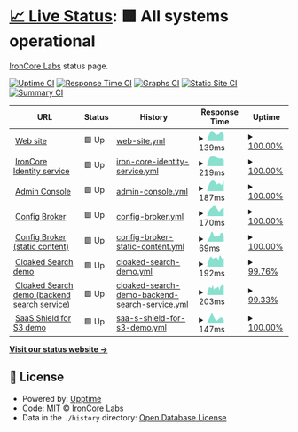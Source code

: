 # [📈 Live Status](https://upptime.ironcorelabs.com): <!--live status--> **🟩 All systems operational**

[IronCore Labs](https://ironcorelabs.com) status page.

[![Uptime CI](https://github.com/IronCoreLabs/upptime/workflows/Uptime%20CI/badge.svg)](https://github.com/IronCoreLabs/upptime/actions?query=workflow%3A%22Uptime+CI%22)
[![Response Time CI](https://github.com/IronCoreLabs/upptime/workflows/Response%20Time%20CI/badge.svg)](https://github.com/IronCoreLabs/upptime/actions?query=workflow%3A%22Response+Time+CI%22)
[![Graphs CI](https://github.com/IronCoreLabs/upptime/workflows/Graphs%20CI/badge.svg)](https://github.com/IronCoreLabs/upptime/actions?query=workflow%3A%22Graphs+CI%22)
[![Static Site CI](https://github.com/IronCoreLabs/upptime/workflows/Static%20Site%20CI/badge.svg)](https://github.com/IronCoreLabs/upptime/actions?query=workflow%3A%22Static+Site+CI%22)
[![Summary CI](https://github.com/IronCoreLabs/upptime/workflows/Summary%20CI/badge.svg)](https://github.com/IronCoreLabs/upptime/actions?query=workflow%3A%22Summary+CI%22)

<!--start: status pages-->
<!-- This summary is generated by Upptime (https://github.com/upptime/upptime) -->
<!-- Do not edit this manually, your changes will be overwritten -->
<!-- prettier-ignore -->
| URL | Status | History | Response Time | Uptime |
| --- | ------ | ------- | ------------- | ------ |
| <img alt="" src="https://icons.duckduckgo.com/ip3/ironcorelabs.com.ico" height="13"> [Web site](https://ironcorelabs.com/) | 🟩 Up | [web-site.yml](https://github.com/IronCoreLabs/upptime/commits/HEAD/history/web-site.yml) | <details><summary><img alt="Response time graph" src="./graphs/web-site/response-time-week.png" height="20"> 139ms</summary><br><a href="https://upptime.ironcorelabs.com/history/web-site"><img alt="Response time 124" src="https://img.shields.io/endpoint?url=https%3A%2F%2Fraw.githubusercontent.com%2FIronCoreLabs%2Fupptime%2FHEAD%2Fapi%2Fweb-site%2Fresponse-time.json"></a><br><a href="https://upptime.ironcorelabs.com/history/web-site"><img alt="24-hour response time 110" src="https://img.shields.io/endpoint?url=https%3A%2F%2Fraw.githubusercontent.com%2FIronCoreLabs%2Fupptime%2FHEAD%2Fapi%2Fweb-site%2Fresponse-time-day.json"></a><br><a href="https://upptime.ironcorelabs.com/history/web-site"><img alt="7-day response time 139" src="https://img.shields.io/endpoint?url=https%3A%2F%2Fraw.githubusercontent.com%2FIronCoreLabs%2Fupptime%2FHEAD%2Fapi%2Fweb-site%2Fresponse-time-week.json"></a><br><a href="https://upptime.ironcorelabs.com/history/web-site"><img alt="30-day response time 125" src="https://img.shields.io/endpoint?url=https%3A%2F%2Fraw.githubusercontent.com%2FIronCoreLabs%2Fupptime%2FHEAD%2Fapi%2Fweb-site%2Fresponse-time-month.json"></a><br><a href="https://upptime.ironcorelabs.com/history/web-site"><img alt="1-year response time 127" src="https://img.shields.io/endpoint?url=https%3A%2F%2Fraw.githubusercontent.com%2FIronCoreLabs%2Fupptime%2FHEAD%2Fapi%2Fweb-site%2Fresponse-time-year.json"></a></details> | <details><summary><a href="https://upptime.ironcorelabs.com/history/web-site">100.00%</a></summary><a href="https://upptime.ironcorelabs.com/history/web-site"><img alt="All-time uptime 99.52%" src="https://img.shields.io/endpoint?url=https%3A%2F%2Fraw.githubusercontent.com%2FIronCoreLabs%2Fupptime%2FHEAD%2Fapi%2Fweb-site%2Fuptime.json"></a><br><a href="https://upptime.ironcorelabs.com/history/web-site"><img alt="24-hour uptime 100.00%" src="https://img.shields.io/endpoint?url=https%3A%2F%2Fraw.githubusercontent.com%2FIronCoreLabs%2Fupptime%2FHEAD%2Fapi%2Fweb-site%2Fuptime-day.json"></a><br><a href="https://upptime.ironcorelabs.com/history/web-site"><img alt="7-day uptime 100.00%" src="https://img.shields.io/endpoint?url=https%3A%2F%2Fraw.githubusercontent.com%2FIronCoreLabs%2Fupptime%2FHEAD%2Fapi%2Fweb-site%2Fuptime-week.json"></a><br><a href="https://upptime.ironcorelabs.com/history/web-site"><img alt="30-day uptime 100.00%" src="https://img.shields.io/endpoint?url=https%3A%2F%2Fraw.githubusercontent.com%2FIronCoreLabs%2Fupptime%2FHEAD%2Fapi%2Fweb-site%2Fuptime-month.json"></a><br><a href="https://upptime.ironcorelabs.com/history/web-site"><img alt="1-year uptime 100.00%" src="https://img.shields.io/endpoint?url=https%3A%2F%2Fraw.githubusercontent.com%2FIronCoreLabs%2Fupptime%2FHEAD%2Fapi%2Fweb-site%2Fuptime-year.json"></a></details>
| <img alt="" src="https://icons.duckduckgo.com/ip3/api.ironcorelabs.com.ico" height="13"> [IronCore Identity service](https://api.ironcorelabs.com/api/health) | 🟩 Up | [iron-core-identity-service.yml](https://github.com/IronCoreLabs/upptime/commits/HEAD/history/iron-core-identity-service.yml) | <details><summary><img alt="Response time graph" src="./graphs/iron-core-identity-service/response-time-week.png" height="20"> 219ms</summary><br><a href="https://upptime.ironcorelabs.com/history/iron-core-identity-service"><img alt="Response time 248" src="https://img.shields.io/endpoint?url=https%3A%2F%2Fraw.githubusercontent.com%2FIronCoreLabs%2Fupptime%2FHEAD%2Fapi%2Firon-core-identity-service%2Fresponse-time.json"></a><br><a href="https://upptime.ironcorelabs.com/history/iron-core-identity-service"><img alt="24-hour response time 170" src="https://img.shields.io/endpoint?url=https%3A%2F%2Fraw.githubusercontent.com%2FIronCoreLabs%2Fupptime%2FHEAD%2Fapi%2Firon-core-identity-service%2Fresponse-time-day.json"></a><br><a href="https://upptime.ironcorelabs.com/history/iron-core-identity-service"><img alt="7-day response time 219" src="https://img.shields.io/endpoint?url=https%3A%2F%2Fraw.githubusercontent.com%2FIronCoreLabs%2Fupptime%2FHEAD%2Fapi%2Firon-core-identity-service%2Fresponse-time-week.json"></a><br><a href="https://upptime.ironcorelabs.com/history/iron-core-identity-service"><img alt="30-day response time 221" src="https://img.shields.io/endpoint?url=https%3A%2F%2Fraw.githubusercontent.com%2FIronCoreLabs%2Fupptime%2FHEAD%2Fapi%2Firon-core-identity-service%2Fresponse-time-month.json"></a><br><a href="https://upptime.ironcorelabs.com/history/iron-core-identity-service"><img alt="1-year response time 270" src="https://img.shields.io/endpoint?url=https%3A%2F%2Fraw.githubusercontent.com%2FIronCoreLabs%2Fupptime%2FHEAD%2Fapi%2Firon-core-identity-service%2Fresponse-time-year.json"></a></details> | <details><summary><a href="https://upptime.ironcorelabs.com/history/iron-core-identity-service">100.00%</a></summary><a href="https://upptime.ironcorelabs.com/history/iron-core-identity-service"><img alt="All-time uptime 100.00%" src="https://img.shields.io/endpoint?url=https%3A%2F%2Fraw.githubusercontent.com%2FIronCoreLabs%2Fupptime%2FHEAD%2Fapi%2Firon-core-identity-service%2Fuptime.json"></a><br><a href="https://upptime.ironcorelabs.com/history/iron-core-identity-service"><img alt="24-hour uptime 100.00%" src="https://img.shields.io/endpoint?url=https%3A%2F%2Fraw.githubusercontent.com%2FIronCoreLabs%2Fupptime%2FHEAD%2Fapi%2Firon-core-identity-service%2Fuptime-day.json"></a><br><a href="https://upptime.ironcorelabs.com/history/iron-core-identity-service"><img alt="7-day uptime 100.00%" src="https://img.shields.io/endpoint?url=https%3A%2F%2Fraw.githubusercontent.com%2FIronCoreLabs%2Fupptime%2FHEAD%2Fapi%2Firon-core-identity-service%2Fuptime-week.json"></a><br><a href="https://upptime.ironcorelabs.com/history/iron-core-identity-service"><img alt="30-day uptime 100.00%" src="https://img.shields.io/endpoint?url=https%3A%2F%2Fraw.githubusercontent.com%2FIronCoreLabs%2Fupptime%2FHEAD%2Fapi%2Firon-core-identity-service%2Fuptime-month.json"></a><br><a href="https://upptime.ironcorelabs.com/history/iron-core-identity-service"><img alt="1-year uptime 100.00%" src="https://img.shields.io/endpoint?url=https%3A%2F%2Fraw.githubusercontent.com%2FIronCoreLabs%2Fupptime%2FHEAD%2Fapi%2Firon-core-identity-service%2Fuptime-year.json"></a></details>
| <img alt="" src="https://icons.duckduckgo.com/ip3/admin.ironcorelabs.com.ico" height="13"> [Admin Console](https://admin.ironcorelabs.com/api/health) | 🟩 Up | [admin-console.yml](https://github.com/IronCoreLabs/upptime/commits/HEAD/history/admin-console.yml) | <details><summary><img alt="Response time graph" src="./graphs/admin-console/response-time-week.png" height="20"> 187ms</summary><br><a href="https://upptime.ironcorelabs.com/history/admin-console"><img alt="Response time 172" src="https://img.shields.io/endpoint?url=https%3A%2F%2Fraw.githubusercontent.com%2FIronCoreLabs%2Fupptime%2FHEAD%2Fapi%2Fadmin-console%2Fresponse-time.json"></a><br><a href="https://upptime.ironcorelabs.com/history/admin-console"><img alt="24-hour response time 227" src="https://img.shields.io/endpoint?url=https%3A%2F%2Fraw.githubusercontent.com%2FIronCoreLabs%2Fupptime%2FHEAD%2Fapi%2Fadmin-console%2Fresponse-time-day.json"></a><br><a href="https://upptime.ironcorelabs.com/history/admin-console"><img alt="7-day response time 187" src="https://img.shields.io/endpoint?url=https%3A%2F%2Fraw.githubusercontent.com%2FIronCoreLabs%2Fupptime%2FHEAD%2Fapi%2Fadmin-console%2Fresponse-time-week.json"></a><br><a href="https://upptime.ironcorelabs.com/history/admin-console"><img alt="30-day response time 202" src="https://img.shields.io/endpoint?url=https%3A%2F%2Fraw.githubusercontent.com%2FIronCoreLabs%2Fupptime%2FHEAD%2Fapi%2Fadmin-console%2Fresponse-time-month.json"></a><br><a href="https://upptime.ironcorelabs.com/history/admin-console"><img alt="1-year response time 175" src="https://img.shields.io/endpoint?url=https%3A%2F%2Fraw.githubusercontent.com%2FIronCoreLabs%2Fupptime%2FHEAD%2Fapi%2Fadmin-console%2Fresponse-time-year.json"></a></details> | <details><summary><a href="https://upptime.ironcorelabs.com/history/admin-console">100.00%</a></summary><a href="https://upptime.ironcorelabs.com/history/admin-console"><img alt="All-time uptime 100.00%" src="https://img.shields.io/endpoint?url=https%3A%2F%2Fraw.githubusercontent.com%2FIronCoreLabs%2Fupptime%2FHEAD%2Fapi%2Fadmin-console%2Fuptime.json"></a><br><a href="https://upptime.ironcorelabs.com/history/admin-console"><img alt="24-hour uptime 100.00%" src="https://img.shields.io/endpoint?url=https%3A%2F%2Fraw.githubusercontent.com%2FIronCoreLabs%2Fupptime%2FHEAD%2Fapi%2Fadmin-console%2Fuptime-day.json"></a><br><a href="https://upptime.ironcorelabs.com/history/admin-console"><img alt="7-day uptime 100.00%" src="https://img.shields.io/endpoint?url=https%3A%2F%2Fraw.githubusercontent.com%2FIronCoreLabs%2Fupptime%2FHEAD%2Fapi%2Fadmin-console%2Fuptime-week.json"></a><br><a href="https://upptime.ironcorelabs.com/history/admin-console"><img alt="30-day uptime 99.99%" src="https://img.shields.io/endpoint?url=https%3A%2F%2Fraw.githubusercontent.com%2FIronCoreLabs%2Fupptime%2FHEAD%2Fapi%2Fadmin-console%2Fuptime-month.json"></a><br><a href="https://upptime.ironcorelabs.com/history/admin-console"><img alt="1-year uptime 100.00%" src="https://img.shields.io/endpoint?url=https%3A%2F%2Fraw.githubusercontent.com%2FIronCoreLabs%2Fupptime%2FHEAD%2Fapi%2Fadmin-console%2Fuptime-year.json"></a></details>
| <img alt="" src="https://icons.duckduckgo.com/ip3/config.ironcorelabs.com.ico" height="13"> [Config Broker](https://config.ironcorelabs.com/health) | 🟩 Up | [config-broker.yml](https://github.com/IronCoreLabs/upptime/commits/HEAD/history/config-broker.yml) | <details><summary><img alt="Response time graph" src="./graphs/config-broker/response-time-week.png" height="20"> 170ms</summary><br><a href="https://upptime.ironcorelabs.com/history/config-broker"><img alt="Response time 154" src="https://img.shields.io/endpoint?url=https%3A%2F%2Fraw.githubusercontent.com%2FIronCoreLabs%2Fupptime%2FHEAD%2Fapi%2Fconfig-broker%2Fresponse-time.json"></a><br><a href="https://upptime.ironcorelabs.com/history/config-broker"><img alt="24-hour response time 187" src="https://img.shields.io/endpoint?url=https%3A%2F%2Fraw.githubusercontent.com%2FIronCoreLabs%2Fupptime%2FHEAD%2Fapi%2Fconfig-broker%2Fresponse-time-day.json"></a><br><a href="https://upptime.ironcorelabs.com/history/config-broker"><img alt="7-day response time 170" src="https://img.shields.io/endpoint?url=https%3A%2F%2Fraw.githubusercontent.com%2FIronCoreLabs%2Fupptime%2FHEAD%2Fapi%2Fconfig-broker%2Fresponse-time-week.json"></a><br><a href="https://upptime.ironcorelabs.com/history/config-broker"><img alt="30-day response time 174" src="https://img.shields.io/endpoint?url=https%3A%2F%2Fraw.githubusercontent.com%2FIronCoreLabs%2Fupptime%2FHEAD%2Fapi%2Fconfig-broker%2Fresponse-time-month.json"></a><br><a href="https://upptime.ironcorelabs.com/history/config-broker"><img alt="1-year response time 155" src="https://img.shields.io/endpoint?url=https%3A%2F%2Fraw.githubusercontent.com%2FIronCoreLabs%2Fupptime%2FHEAD%2Fapi%2Fconfig-broker%2Fresponse-time-year.json"></a></details> | <details><summary><a href="https://upptime.ironcorelabs.com/history/config-broker">100.00%</a></summary><a href="https://upptime.ironcorelabs.com/history/config-broker"><img alt="All-time uptime 99.52%" src="https://img.shields.io/endpoint?url=https%3A%2F%2Fraw.githubusercontent.com%2FIronCoreLabs%2Fupptime%2FHEAD%2Fapi%2Fconfig-broker%2Fuptime.json"></a><br><a href="https://upptime.ironcorelabs.com/history/config-broker"><img alt="24-hour uptime 100.00%" src="https://img.shields.io/endpoint?url=https%3A%2F%2Fraw.githubusercontent.com%2FIronCoreLabs%2Fupptime%2FHEAD%2Fapi%2Fconfig-broker%2Fuptime-day.json"></a><br><a href="https://upptime.ironcorelabs.com/history/config-broker"><img alt="7-day uptime 100.00%" src="https://img.shields.io/endpoint?url=https%3A%2F%2Fraw.githubusercontent.com%2FIronCoreLabs%2Fupptime%2FHEAD%2Fapi%2Fconfig-broker%2Fuptime-week.json"></a><br><a href="https://upptime.ironcorelabs.com/history/config-broker"><img alt="30-day uptime 100.00%" src="https://img.shields.io/endpoint?url=https%3A%2F%2Fraw.githubusercontent.com%2FIronCoreLabs%2Fupptime%2FHEAD%2Fapi%2Fconfig-broker%2Fuptime-month.json"></a><br><a href="https://upptime.ironcorelabs.com/history/config-broker"><img alt="1-year uptime 100.00%" src="https://img.shields.io/endpoint?url=https%3A%2F%2Fraw.githubusercontent.com%2FIronCoreLabs%2Fupptime%2FHEAD%2Fapi%2Fconfig-broker%2Fuptime-year.json"></a></details>
| <img alt="" src="https://icons.duckduckgo.com/ip3/config.ironcorelabs.com.ico" height="13"> [Config Broker (static content)](https://config.ironcorelabs.com/static/manifest.json) | 🟩 Up | [config-broker-static-content.yml](https://github.com/IronCoreLabs/upptime/commits/HEAD/history/config-broker-static-content.yml) | <details><summary><img alt="Response time graph" src="./graphs/config-broker-static-content/response-time-week.png" height="20"> 69ms</summary><br><a href="https://upptime.ironcorelabs.com/history/config-broker-static-content"><img alt="Response time 72" src="https://img.shields.io/endpoint?url=https%3A%2F%2Fraw.githubusercontent.com%2FIronCoreLabs%2Fupptime%2FHEAD%2Fapi%2Fconfig-broker-static-content%2Fresponse-time.json"></a><br><a href="https://upptime.ironcorelabs.com/history/config-broker-static-content"><img alt="24-hour response time 62" src="https://img.shields.io/endpoint?url=https%3A%2F%2Fraw.githubusercontent.com%2FIronCoreLabs%2Fupptime%2FHEAD%2Fapi%2Fconfig-broker-static-content%2Fresponse-time-day.json"></a><br><a href="https://upptime.ironcorelabs.com/history/config-broker-static-content"><img alt="7-day response time 69" src="https://img.shields.io/endpoint?url=https%3A%2F%2Fraw.githubusercontent.com%2FIronCoreLabs%2Fupptime%2FHEAD%2Fapi%2Fconfig-broker-static-content%2Fresponse-time-week.json"></a><br><a href="https://upptime.ironcorelabs.com/history/config-broker-static-content"><img alt="30-day response time 81" src="https://img.shields.io/endpoint?url=https%3A%2F%2Fraw.githubusercontent.com%2FIronCoreLabs%2Fupptime%2FHEAD%2Fapi%2Fconfig-broker-static-content%2Fresponse-time-month.json"></a><br><a href="https://upptime.ironcorelabs.com/history/config-broker-static-content"><img alt="1-year response time 72" src="https://img.shields.io/endpoint?url=https%3A%2F%2Fraw.githubusercontent.com%2FIronCoreLabs%2Fupptime%2FHEAD%2Fapi%2Fconfig-broker-static-content%2Fresponse-time-year.json"></a></details> | <details><summary><a href="https://upptime.ironcorelabs.com/history/config-broker-static-content">100.00%</a></summary><a href="https://upptime.ironcorelabs.com/history/config-broker-static-content"><img alt="All-time uptime 99.52%" src="https://img.shields.io/endpoint?url=https%3A%2F%2Fraw.githubusercontent.com%2FIronCoreLabs%2Fupptime%2FHEAD%2Fapi%2Fconfig-broker-static-content%2Fuptime.json"></a><br><a href="https://upptime.ironcorelabs.com/history/config-broker-static-content"><img alt="24-hour uptime 100.00%" src="https://img.shields.io/endpoint?url=https%3A%2F%2Fraw.githubusercontent.com%2FIronCoreLabs%2Fupptime%2FHEAD%2Fapi%2Fconfig-broker-static-content%2Fuptime-day.json"></a><br><a href="https://upptime.ironcorelabs.com/history/config-broker-static-content"><img alt="7-day uptime 100.00%" src="https://img.shields.io/endpoint?url=https%3A%2F%2Fraw.githubusercontent.com%2FIronCoreLabs%2Fupptime%2FHEAD%2Fapi%2Fconfig-broker-static-content%2Fuptime-week.json"></a><br><a href="https://upptime.ironcorelabs.com/history/config-broker-static-content"><img alt="30-day uptime 100.00%" src="https://img.shields.io/endpoint?url=https%3A%2F%2Fraw.githubusercontent.com%2FIronCoreLabs%2Fupptime%2FHEAD%2Fapi%2Fconfig-broker-static-content%2Fuptime-month.json"></a><br><a href="https://upptime.ironcorelabs.com/history/config-broker-static-content"><img alt="1-year uptime 100.00%" src="https://img.shields.io/endpoint?url=https%3A%2F%2Fraw.githubusercontent.com%2FIronCoreLabs%2Fupptime%2FHEAD%2Fapi%2Fconfig-broker-static-content%2Fuptime-year.json"></a></details>
| <img alt="" src="https://icons.duckduckgo.com/ip3/cloaked-search.ironcorelabs.com.ico" height="13"> [Cloaked Search demo](https://cloaked-search.ironcorelabs.com/_cloaked_search/live) | 🟩 Up | [cloaked-search-demo.yml](https://github.com/IronCoreLabs/upptime/commits/HEAD/history/cloaked-search-demo.yml) | <details><summary><img alt="Response time graph" src="./graphs/cloaked-search-demo/response-time-week.png" height="20"> 192ms</summary><br><a href="https://upptime.ironcorelabs.com/history/cloaked-search-demo"><img alt="Response time 159" src="https://img.shields.io/endpoint?url=https%3A%2F%2Fraw.githubusercontent.com%2FIronCoreLabs%2Fupptime%2FHEAD%2Fapi%2Fcloaked-search-demo%2Fresponse-time.json"></a><br><a href="https://upptime.ironcorelabs.com/history/cloaked-search-demo"><img alt="24-hour response time 190" src="https://img.shields.io/endpoint?url=https%3A%2F%2Fraw.githubusercontent.com%2FIronCoreLabs%2Fupptime%2FHEAD%2Fapi%2Fcloaked-search-demo%2Fresponse-time-day.json"></a><br><a href="https://upptime.ironcorelabs.com/history/cloaked-search-demo"><img alt="7-day response time 192" src="https://img.shields.io/endpoint?url=https%3A%2F%2Fraw.githubusercontent.com%2FIronCoreLabs%2Fupptime%2FHEAD%2Fapi%2Fcloaked-search-demo%2Fresponse-time-week.json"></a><br><a href="https://upptime.ironcorelabs.com/history/cloaked-search-demo"><img alt="30-day response time 184" src="https://img.shields.io/endpoint?url=https%3A%2F%2Fraw.githubusercontent.com%2FIronCoreLabs%2Fupptime%2FHEAD%2Fapi%2Fcloaked-search-demo%2Fresponse-time-month.json"></a><br><a href="https://upptime.ironcorelabs.com/history/cloaked-search-demo"><img alt="1-year response time 160" src="https://img.shields.io/endpoint?url=https%3A%2F%2Fraw.githubusercontent.com%2FIronCoreLabs%2Fupptime%2FHEAD%2Fapi%2Fcloaked-search-demo%2Fresponse-time-year.json"></a></details> | <details><summary><a href="https://upptime.ironcorelabs.com/history/cloaked-search-demo">99.76%</a></summary><a href="https://upptime.ironcorelabs.com/history/cloaked-search-demo"><img alt="All-time uptime 98.89%" src="https://img.shields.io/endpoint?url=https%3A%2F%2Fraw.githubusercontent.com%2FIronCoreLabs%2Fupptime%2FHEAD%2Fapi%2Fcloaked-search-demo%2Fuptime.json"></a><br><a href="https://upptime.ironcorelabs.com/history/cloaked-search-demo"><img alt="24-hour uptime 100.00%" src="https://img.shields.io/endpoint?url=https%3A%2F%2Fraw.githubusercontent.com%2FIronCoreLabs%2Fupptime%2FHEAD%2Fapi%2Fcloaked-search-demo%2Fuptime-day.json"></a><br><a href="https://upptime.ironcorelabs.com/history/cloaked-search-demo"><img alt="7-day uptime 99.76%" src="https://img.shields.io/endpoint?url=https%3A%2F%2Fraw.githubusercontent.com%2FIronCoreLabs%2Fupptime%2FHEAD%2Fapi%2Fcloaked-search-demo%2Fuptime-week.json"></a><br><a href="https://upptime.ironcorelabs.com/history/cloaked-search-demo"><img alt="30-day uptime 99.90%" src="https://img.shields.io/endpoint?url=https%3A%2F%2Fraw.githubusercontent.com%2FIronCoreLabs%2Fupptime%2FHEAD%2Fapi%2Fcloaked-search-demo%2Fuptime-month.json"></a><br><a href="https://upptime.ironcorelabs.com/history/cloaked-search-demo"><img alt="1-year uptime 99.98%" src="https://img.shields.io/endpoint?url=https%3A%2F%2Fraw.githubusercontent.com%2FIronCoreLabs%2Fupptime%2FHEAD%2Fapi%2Fcloaked-search-demo%2Fuptime-year.json"></a></details>
| <img alt="" src="https://icons.duckduckgo.com/ip3/search-service.ironcorelabs.com.ico" height="13"> [Cloaked Search demo (backend search service)](https://search-service.ironcorelabs.com/wikipedia_v2/_search?size=0) | 🟩 Up | [cloaked-search-demo-backend-search-service.yml](https://github.com/IronCoreLabs/upptime/commits/HEAD/history/cloaked-search-demo-backend-search-service.yml) | <details><summary><img alt="Response time graph" src="./graphs/cloaked-search-demo-backend-search-service/response-time-week.png" height="20"> 203ms</summary><br><a href="https://upptime.ironcorelabs.com/history/cloaked-search-demo-backend-search-service"><img alt="Response time 198" src="https://img.shields.io/endpoint?url=https%3A%2F%2Fraw.githubusercontent.com%2FIronCoreLabs%2Fupptime%2FHEAD%2Fapi%2Fcloaked-search-demo-backend-search-service%2Fresponse-time.json"></a><br><a href="https://upptime.ironcorelabs.com/history/cloaked-search-demo-backend-search-service"><img alt="24-hour response time 221" src="https://img.shields.io/endpoint?url=https%3A%2F%2Fraw.githubusercontent.com%2FIronCoreLabs%2Fupptime%2FHEAD%2Fapi%2Fcloaked-search-demo-backend-search-service%2Fresponse-time-day.json"></a><br><a href="https://upptime.ironcorelabs.com/history/cloaked-search-demo-backend-search-service"><img alt="7-day response time 203" src="https://img.shields.io/endpoint?url=https%3A%2F%2Fraw.githubusercontent.com%2FIronCoreLabs%2Fupptime%2FHEAD%2Fapi%2Fcloaked-search-demo-backend-search-service%2Fresponse-time-week.json"></a><br><a href="https://upptime.ironcorelabs.com/history/cloaked-search-demo-backend-search-service"><img alt="30-day response time 590" src="https://img.shields.io/endpoint?url=https%3A%2F%2Fraw.githubusercontent.com%2FIronCoreLabs%2Fupptime%2FHEAD%2Fapi%2Fcloaked-search-demo-backend-search-service%2Fresponse-time-month.json"></a><br><a href="https://upptime.ironcorelabs.com/history/cloaked-search-demo-backend-search-service"><img alt="1-year response time 210" src="https://img.shields.io/endpoint?url=https%3A%2F%2Fraw.githubusercontent.com%2FIronCoreLabs%2Fupptime%2FHEAD%2Fapi%2Fcloaked-search-demo-backend-search-service%2Fresponse-time-year.json"></a></details> | <details><summary><a href="https://upptime.ironcorelabs.com/history/cloaked-search-demo-backend-search-service">99.33%</a></summary><a href="https://upptime.ironcorelabs.com/history/cloaked-search-demo-backend-search-service"><img alt="All-time uptime 98.89%" src="https://img.shields.io/endpoint?url=https%3A%2F%2Fraw.githubusercontent.com%2FIronCoreLabs%2Fupptime%2FHEAD%2Fapi%2Fcloaked-search-demo-backend-search-service%2Fuptime.json"></a><br><a href="https://upptime.ironcorelabs.com/history/cloaked-search-demo-backend-search-service"><img alt="24-hour uptime 99.58%" src="https://img.shields.io/endpoint?url=https%3A%2F%2Fraw.githubusercontent.com%2FIronCoreLabs%2Fupptime%2FHEAD%2Fapi%2Fcloaked-search-demo-backend-search-service%2Fuptime-day.json"></a><br><a href="https://upptime.ironcorelabs.com/history/cloaked-search-demo-backend-search-service"><img alt="7-day uptime 99.33%" src="https://img.shields.io/endpoint?url=https%3A%2F%2Fraw.githubusercontent.com%2FIronCoreLabs%2Fupptime%2FHEAD%2Fapi%2Fcloaked-search-demo-backend-search-service%2Fuptime-week.json"></a><br><a href="https://upptime.ironcorelabs.com/history/cloaked-search-demo-backend-search-service"><img alt="30-day uptime 99.78%" src="https://img.shields.io/endpoint?url=https%3A%2F%2Fraw.githubusercontent.com%2FIronCoreLabs%2Fupptime%2FHEAD%2Fapi%2Fcloaked-search-demo-backend-search-service%2Fuptime-month.json"></a><br><a href="https://upptime.ironcorelabs.com/history/cloaked-search-demo-backend-search-service"><img alt="1-year uptime 99.98%" src="https://img.shields.io/endpoint?url=https%3A%2F%2Fraw.githubusercontent.com%2FIronCoreLabs%2Fupptime%2FHEAD%2Fapi%2Fcloaked-search-demo-backend-search-service%2Fuptime-year.json"></a></details>
| <img alt="" src="https://icons.duckduckgo.com/ip3/saas-shield-for-s3-demo.ironcorelabs.com.ico" height="13"> [SaaS Shield for S3 demo](https://saas-shield-for-s3-demo.ironcorelabs.com/healthz) | 🟩 Up | [saa-s-shield-for-s3-demo.yml](https://github.com/IronCoreLabs/upptime/commits/HEAD/history/saa-s-shield-for-s3-demo.yml) | <details><summary><img alt="Response time graph" src="./graphs/saa-s-shield-for-s3-demo/response-time-week.png" height="20"> 147ms</summary><br><a href="https://upptime.ironcorelabs.com/history/saa-s-shield-for-s3-demo"><img alt="Response time 180" src="https://img.shields.io/endpoint?url=https%3A%2F%2Fraw.githubusercontent.com%2FIronCoreLabs%2Fupptime%2FHEAD%2Fapi%2Fsaa-s-shield-for-s3-demo%2Fresponse-time.json"></a><br><a href="https://upptime.ironcorelabs.com/history/saa-s-shield-for-s3-demo"><img alt="24-hour response time 83" src="https://img.shields.io/endpoint?url=https%3A%2F%2Fraw.githubusercontent.com%2FIronCoreLabs%2Fupptime%2FHEAD%2Fapi%2Fsaa-s-shield-for-s3-demo%2Fresponse-time-day.json"></a><br><a href="https://upptime.ironcorelabs.com/history/saa-s-shield-for-s3-demo"><img alt="7-day response time 147" src="https://img.shields.io/endpoint?url=https%3A%2F%2Fraw.githubusercontent.com%2FIronCoreLabs%2Fupptime%2FHEAD%2Fapi%2Fsaa-s-shield-for-s3-demo%2Fresponse-time-week.json"></a><br><a href="https://upptime.ironcorelabs.com/history/saa-s-shield-for-s3-demo"><img alt="30-day response time 187" src="https://img.shields.io/endpoint?url=https%3A%2F%2Fraw.githubusercontent.com%2FIronCoreLabs%2Fupptime%2FHEAD%2Fapi%2Fsaa-s-shield-for-s3-demo%2Fresponse-time-month.json"></a><br><a href="https://upptime.ironcorelabs.com/history/saa-s-shield-for-s3-demo"><img alt="1-year response time 177" src="https://img.shields.io/endpoint?url=https%3A%2F%2Fraw.githubusercontent.com%2FIronCoreLabs%2Fupptime%2FHEAD%2Fapi%2Fsaa-s-shield-for-s3-demo%2Fresponse-time-year.json"></a></details> | <details><summary><a href="https://upptime.ironcorelabs.com/history/saa-s-shield-for-s3-demo">100.00%</a></summary><a href="https://upptime.ironcorelabs.com/history/saa-s-shield-for-s3-demo"><img alt="All-time uptime 99.15%" src="https://img.shields.io/endpoint?url=https%3A%2F%2Fraw.githubusercontent.com%2FIronCoreLabs%2Fupptime%2FHEAD%2Fapi%2Fsaa-s-shield-for-s3-demo%2Fuptime.json"></a><br><a href="https://upptime.ironcorelabs.com/history/saa-s-shield-for-s3-demo"><img alt="24-hour uptime 100.00%" src="https://img.shields.io/endpoint?url=https%3A%2F%2Fraw.githubusercontent.com%2FIronCoreLabs%2Fupptime%2FHEAD%2Fapi%2Fsaa-s-shield-for-s3-demo%2Fuptime-day.json"></a><br><a href="https://upptime.ironcorelabs.com/history/saa-s-shield-for-s3-demo"><img alt="7-day uptime 100.00%" src="https://img.shields.io/endpoint?url=https%3A%2F%2Fraw.githubusercontent.com%2FIronCoreLabs%2Fupptime%2FHEAD%2Fapi%2Fsaa-s-shield-for-s3-demo%2Fuptime-week.json"></a><br><a href="https://upptime.ironcorelabs.com/history/saa-s-shield-for-s3-demo"><img alt="30-day uptime 100.00%" src="https://img.shields.io/endpoint?url=https%3A%2F%2Fraw.githubusercontent.com%2FIronCoreLabs%2Fupptime%2FHEAD%2Fapi%2Fsaa-s-shield-for-s3-demo%2Fuptime-month.json"></a><br><a href="https://upptime.ironcorelabs.com/history/saa-s-shield-for-s3-demo"><img alt="1-year uptime 99.49%" src="https://img.shields.io/endpoint?url=https%3A%2F%2Fraw.githubusercontent.com%2FIronCoreLabs%2Fupptime%2FHEAD%2Fapi%2Fsaa-s-shield-for-s3-demo%2Fuptime-year.json"></a></details>

<!--end: status pages-->

[**Visit our status website →**](https://upptime.ironcorelabs.com)

## 📄 License

- Powered by: [Upptime](https://github.com/upptime/upptime)
- Code: [MIT](./LICENSE) © [IronCore Labs](https://ironcorelabs.com)
- Data in the `./history` directory: [Open Database License](https://opendatacommons.org/licenses/odbl/1-0/)
